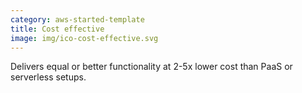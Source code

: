 ```yaml
---
category: aws-started-template
title: Cost effective
image: img/ico-cost-effective.svg
---
```


Delivers equal or better functionality at 2-5x lower cost than PaaS or serverless setups.
